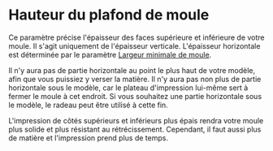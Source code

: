 Hauteur du plafond de moule
====
Ce paramètre précise l'épaisseur des faces supérieure et inférieure de votre moule. Il s'agit uniquement de l'épaisseur verticale. L'épaisseur horizontale est déterminée par le paramètre [Largeur minimale de moule](mold_width.md).

Il n'y aura pas de partie horizontale au point le plus haut de votre modèle, afin que vous puissiez y verser la matière. Il n'y aura pas non plus de partie horizontale sous le modèle, car le plateau d'impression lui-même sert à fermer le moule à cet endroit. Si vous souhaitez une partie horizontale sous le modèle, le radeau peut être utilisé à cette fin.

L'impression de côtés supérieurs et inférieurs plus épais rendra votre moule plus solide et plus résistant au rétrécissement. Cependant, il faut aussi plus de matière et l'impression prend plus de temps.

